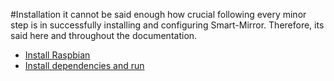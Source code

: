 #Installation
it cannot be said enough how crucial following every minor step is in successfully installing and configuring Smart-Mirror. Therefore, its said here and throughout the documentation.

   * [Install Raspbian](docs/installing_raspbianmd.md)
   * [Install dependencies and run](docs/install_dependencies.md)